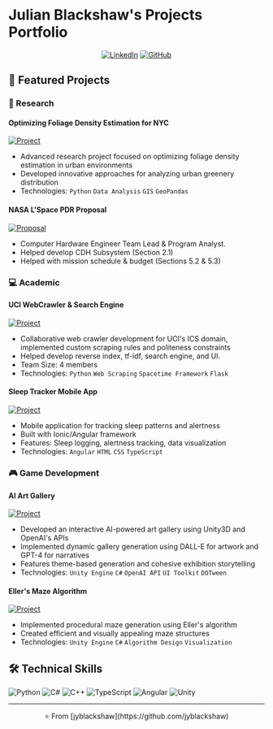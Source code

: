 # Julian Blackshaw's Projects Portfolio

<div align="center">

[![LinkedIn](https://img.shields.io/badge/LinkedIn-0077B5?style=for-the-badge&logo=linkedin&logoColor=white)](https://www.linkedin.com/in/julian-blackshaw-466495211)
[![GitHub](https://img.shields.io/badge/GitHub-100000?style=for-the-badge&logo=github&logoColor=white)](https://github.com/jyblackshaw)

</div>

## 🚀 Featured Projects

### 🔬 Research
#### Optimizing Foliage Density Estimation for NYC
[![Project](https://img.shields.io/badge/View_Project-FF4470?style=for-the-badge)](https://github.com/jyblackshaw/Optimizing-Foliage-Density-Estimation-for-NYC-)
- Advanced research project focused on optimizing foliage density estimation in urban environments
- Developed innovative approaches for analyzing urban greenery distribution
- Technologies: `Python` `Data Analysis` `GIS` `GeoPandas`

#### NASA L'Space PDR Proposal
[![Proposal](https://img.shields.io/badge/View_Proposal-FF4470?style=for-the-badge)](https://docs.google.com/document/d/15bmLl8pCfGfXXZ5I0xZVvGx611Hoqt36/edit)
- Computer Hardware Engineer Team Lead & Program Analyst.
- Helped develop CDH Subsystem (Section 2.1)
- Helped with mission schedule & budget (Sections 5.2 & 5.3)

### 💻 Academic
#### UCI WebCrawler & Search Engine
[![Project](https://img.shields.io/badge/View_Project-FF4470?style=for-the-badge)](https://github.com/juneyk1/spacetime-crawler4py)
- Collaborative web crawler development for UCI's ICS domain, implemented custom scraping rules and politeness constraints
- Helped develop reverse index, tf-idf, search engine, and UI.
- Team Size: 4 members
- Technologies: `Python` `Web Scraping` `Spacetime Framework` `Flask`

#### Sleep Tracker Mobile App
[![Project](https://img.shields.io/badge/View_Project-FF4470?style=for-the-badge)](https://github.com/jyblackshaw/SleepTrackerApp)
- Mobile application for tracking sleep patterns and alertness
- Built with Ionic/Angular framework
- Features: Sleep logging, alertness tracking, data visualization
- Technologies: `Angular` `HTML` `CSS` `TypeScript`


### 🎮 Game Development
#### AI Art Gallery
[![Project](https://img.shields.io/badge/View_Project-FF4470?style=for-the-badge)](https://github.com/jyblackshaw/AI-Art-Gallery)
- Developed an interactive AI-powered art gallery using Unity3D and OpenAI's APIs
- Implemented dynamic gallery generation using DALL-E for artwork and GPT-4 for narratives
- Features theme-based generation and cohesive exhibition storytelling
- Technologies: `Unity Engine` `C#` `OpenAI API` `UI Toolkit` `DOTween`

#### Eller's Maze Algorithm
[![Project](https://img.shields.io/badge/View_Project-FF4470?style=for-the-badge)](https://github.com/jyblackshaw/Ellers-Maze-Algorithm)
- Implemented procedural maze generation using Eller's algorithm
- Created efficient and visually appealing maze structures
- Technologies: `Unity Engine` `C#` `Algorithm Design` `Visualization`

## 🛠️ Technical Skills
![Python](https://img.shields.io/badge/Python-3776AB?style=for-the-badge&logo=python&logoColor=white)
![C#](https://img.shields.io/badge/C%23-239120?style=for-the-badge&logo=c-sharp&logoColor=white)
![C++](https://img.shields.io/badge/C++-00599C?style=for-the-badge&logo=cplusplus&logoColor=white)
![TypeScript](https://img.shields.io/badge/TypeScript-007ACC?style=for-the-badge&logo=typescript&logoColor=white)
![Angular](https://img.shields.io/badge/Angular-DD0031?style=for-the-badge&logo=angular&logoColor=white)
![Unity](https://img.shields.io/badge/Unity-000000?style=for-the-badge&logo=unity&logoColor=white)

---
<div align="center">
⭐️ From [jyblackshaw](https://github.com/jyblackshaw)
</div>
